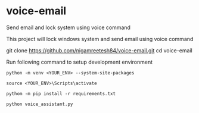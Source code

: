 # voice-email
Send email and lock system using voice command 

This project will lock windows system and send email using voice command 

git clone https://github.com/nigamreetesh84/voice-email.git
cd voice-email

Run following command to setup development environment 
```
python -m venv <YOUR_ENV> --system-site-packages

source <YOUR_ENV>\Scripts\activate

pythom -m pip install -r requirements.txt

python voice_assistant.py
```
